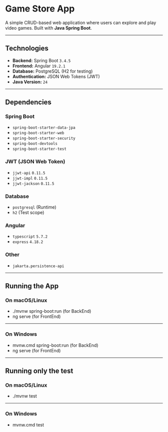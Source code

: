 # Game Store App

A simple CRUD-based web application where users can explore and play video games. Built with **Java Spring Boot**.

---

## Technologies

- **Backend:** Spring Boot `3.4.5`
- **Frontend:** Angular `19.2.1`
- **Database:** PostgreSQL (H2 for testing)
- **Authentication:** JSON Web Tokens (JWT)
- **Java Version:** `24`

---

## Dependencies

### Spring Boot

- `spring-boot-starter-data-jpa`
- `spring-boot-starter-web`
- `spring-boot-starter-security`
- `spring-boot-devtools`
- `spring-boot-starter-test`

### JWT (JSON Web Token)

- `jjwt-api` `0.11.5`
- `jjwt-impl` `0.11.5`
- `jjwt-jackson` `0.11.5`

### Database

- `postgresql` (Runtime)
- `h2` (Test scope)

### Angular

- `typescript` `5.7.2`
- `express` `4.18.2`

### Other

- `jakarta.persistence-api`

---

## Running the App

### On macOS/Linux

- ./mvnw spring-boot:run (for BackEnd)
- ng serve (for FrontEnd)

---

### On Windows

- mvnw.cmd spring-boot:run (for BackEnd)
- ng serve (for FrontEnd)

---

## Running only the test

### On macOS/Linux

- ./mvnw test

---

### On Windows

- mvnw.cmd test
